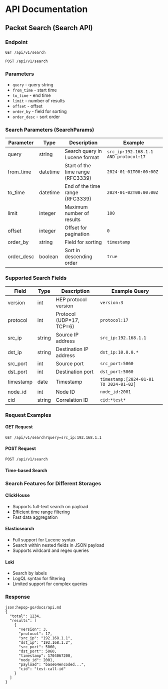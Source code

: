 # API Documentation

## Packet Search (Search API)

### Endpoint

```
GET /api/v1/search

POST /api/v1/search

```

### Parameters

- `query` - query string
- `from_time` - start time
- `to_time` - end time
- `limit` - number of results
- `offset` - offset
- `order_by` - field for sorting
- `order_desc` - sort order

### Search Parameters (SearchParams)

| Parameter  | Type     | Description | Example |
|------------|----------|-------------|---------|
| query      | string   | Search query in Lucene format | `src_ip:192.168.1.1 AND protocol:17` |
| from_time  | datetime | Start of the time range (RFC3339) | `2024-01-01T00:00:00Z` |
| to_time    | datetime | End of the time range (RFC3339) | `2024-01-02T00:00:00Z` |
| limit      | integer  | Maximum number of results | `100` |
| offset     | integer  | Offset for pagination | `0` |
| order_by   | string   | Field for sorting | `timestamp` |
| order_desc | boolean  | Sort in descending order | `true` |

### Supported Search Fields

| Field     | Type   | Description | Example Query |
|-----------|--------|-------------|---------------|
| version   | int    | HEP protocol version | `version:3` |
| protocol  | int    | Protocol (UDP=17, TCP=6) | `protocol:17` |
| src_ip    | string | Source IP address | `src_ip:192.168.1.1` |
| dst_ip    | string | Destination IP address | `dst_ip:10.0.0.*` |
| src_port  | int    | Source port | `src_port:5060` |
| dst_port  | int    | Destination port | `dst_port:5060` |
| timestamp | date   | Timestamp | `timestamp:[2024-01-01 TO 2024-01-02]` |
| node_id   | int    | Node ID | `node_id:2001` |
| cid       | string | Correlation ID | `cid:*test*` |

### Request Examples

#### GET Request

```
GET /api/v1/search?query=src_ip:192.168.1.1
```

#### POST Request

```
POST /api/v1/search
```

#### Time-based Search

### Search Features for Different Storages

#### ClickHouse
- Supports full-text search on payload
- Efficient time range filtering
- Fast data aggregation

#### Elasticsearch
- Full support for Lucene syntax
- Search within nested fields in JSON payload
- Supports wildcard and regex queries

#### Loki
- Search by labels
- LogQL syntax for filtering
- Limited support for complex queries

### Response

```
json:hepop-go/docs/api.md
{
  "total": 1234,
  "results": [
    {
      "version": 3,
      "protocol": 17,
      "src_ip": "192.168.1.1",
      "dst_ip": "192.168.1.2",
      "src_port": 5060,
      "dst_port": 5060,
      "timestamp": 1704067200,
      "node_id": 2001,
      "payload": "base64encoded...",
      "cid": "test-call-id"
    }
  ]
}
```

